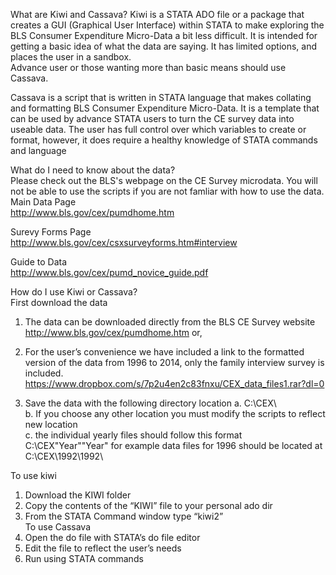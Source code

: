 What are Kiwi and Cassava?
Kiwi is a STATA ADO file or a package that creates a GUI (Graphical User Interface) within STATA to make exploring the BLS Consumer Expenditure Micro-Data a bit less difficult. It is intended for getting a basic idea of what the data are saying. It has limited options, and places the user in a sandbox. 	
Advance user or those wanting more than basic means should use Cassava.		

Cassava is a script that is written in STATA language that makes collating and formatting BLS Consumer Expenditure Micro-Data. It is a template that can be used by advance STATA users to turn the CE survey data into useable data. The user has full control over which variables to create or format, however, it does require a healthy knowledge of STATA commands and language	 	
  
What do I need to know about the data?	
Please check out the BLS's webpage on the CE Survey microdata. You will not be able to use the scripts if you are not famliar with how to use the data.	
Main Data Page	
http://www.bls.gov/cex/pumdhome.htm	
	
Surevy Forms Page	
http://www.bls.gov/cex/csxsurveyforms.htm#interview	
	
 Guide to Data	
http://www.bls.gov/cex/pumd_novice_guide.pdf	

How do I use Kiwi or Cassava? 	
First download the data	
1)	The data can be downloaded directly from the BLS CE Survey website http://www.bls.gov/cex/pumdhome.htm or,	
2)	For the user’s convenience we have included a link to the formatted version of the data from 1996 to 2014, only the family	 interview survey is included.  https://www.dropbox.com/s/7p2u4en2c83fnxu/CEX_data_files1.rar?dl=0	
	
3)	Save the data with the following directory location	
a.	C:\\CEX\		
b.	If you choose any other location you must modify the scripts to reflect new location		
c. the individual yearly files should follow this format 		
		C:\\CEX\"Year"\"Year" for example data files for 1996 should be located at C:\CEX\1992\1992\		
			
To use kiwi		
1) Download the KIWI folder		
2) Copy the contents of the “KIWI” file to your personal ado dir		
3) From the STATA Command window type “kiwi2”		
To use Cassava	
1) Open the do file with STATA’s do file editor	
2) Edit the file to reflect the user’s needs	
3) Run using STATA commands 	
